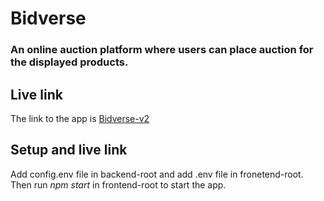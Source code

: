 # Bidverse

###  An online auction platform where users can place auction for the displayed products.

## Live link

The link to the app is [Bidverse-v2](https://bidverse-f56a7.web.app/)


## Setup and live link

Add config.env file in backend-root and add .env file in fronetend-root.
Then run *npm start* in frontend-root to start the app.


